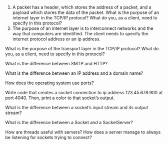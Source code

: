 
1. A packet has a header, which stores the address of a packet, and a payload which stores the data of the packet. 
What is the purpose of an internet layer in the TCP/IP protocol?
What do you, as a client, need to specify in this protocol?
2. The purpose of an internet layer is to interconnect networks and the way that computers are identified. The client needs to specify the internet protocol address or an ip address. 


What is the purpose of the transport layer in the TCP/IP protocol? What do you, as a client, need to specify in this protocol?



What is the difference between SMTP and HTTP?



What is the difference between an IP address and a domain name?



How does the operating system use ports?



Write code that creates a socket connection to ip address 123.45.678.900 at port 4040. Then, print a color to that socket’s output.



What is the difference between a socket’s input stream and its output stream?



What is the difference between a Socket and a SocketServer?



How are threads useful with servers? How does a server manage to always be listening for sockets trying to connect?
